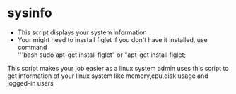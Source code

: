 # sysinfo
* This script displays your system information
* Your might need to insstall figlet if you don't have it installed, use command  
'''bash 
sudo apt-get install figlet" or  "apt-get install figlet;

This script makes your job easier as a linux system admin
uses this script to get information of your linux system like memory,cpu,disk usage and logged-in users

